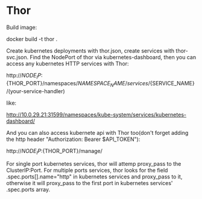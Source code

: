 # Thor
Build image:

docker build -t thor .

Create kubernetes deployments with thor.json, create services with thor-svc.json.
Find the NodePort of thor via kubernetes-dashboard, then you can access any kubernetes HTTP services with Thor:

http://${NODE_IP}:${THOR_PORT}/namespaces/${NAMESPACE_NAME}/services/${SERVICE_NAME}/(your-service-handler)

like:

http://10.0.29.21:31599/namespaces/kube-system/services/kubernetes-dashboard/

And you can also access kubernete api with Thor too(don't forget adding the http header "Authorization: Bearer $API_TOKEN"):

http://${NODE_IP}:${THOR_PORT}/manage/

For single port kubernetes services, thor will attemp proxy_pass to the ClusterIP:Port.
For multiple ports services, thor looks for the field .spec.ports[].name="http" in kubernetes services and proxy_pass to it, otherwise it will proxy_pass to the first port in kubernetes services' .spec.ports array.

